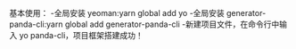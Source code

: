 基本使用： -全局安装 yeoman:yarn global add yo -全局安装 generator-panda-cli:yarn global add generator-panda-cli -新建项目文件，在命令行中输入 yo panda-cli，项目框架搭建成功！
